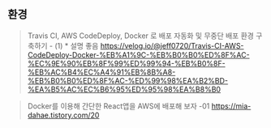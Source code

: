 ## 환경

> Travis CI, AWS CodeDeploy, Docker 로 배포 자동화 및 무중단 배포 환경 구축하기 - (1) \* 설명 좋음
> https://velog.io/@jeff0720/Travis-CI-AWS-CodeDeploy-Docker-%EB%A1%9C-%EB%B0%B0%ED%8F%AC-%EC%9E%90%EB%8F%99%ED%99%94-%EB%B0%8F-%EB%AC%B4%EC%A4%91%EB%8B%A8-%EB%B0%B0%ED%8F%AC-%ED%99%98%EA%B2%BD-%EA%B5%AC%EC%B6%95%ED%95%98%EA%B8%B0

> Docker를 이용해 간단한 React앱을 AWS에 배포해 보자 -01
> https://mia-dahae.tistory.com/20

